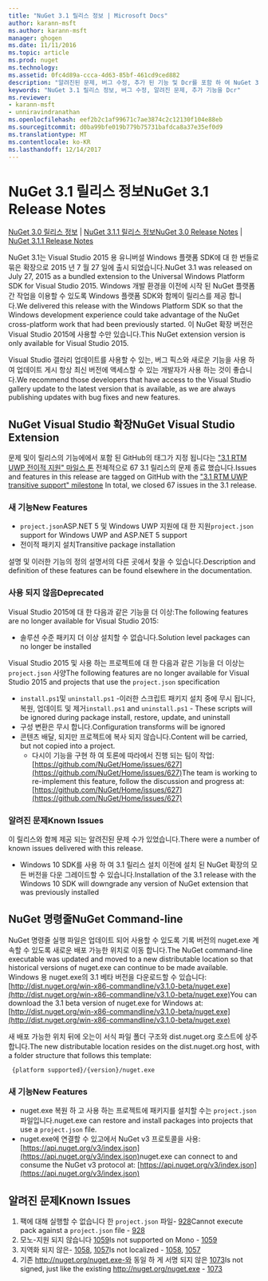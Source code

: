 ```yaml
---
title: "NuGet 3.1 릴리스 정보 | Microsoft Docs"
author: karann-msft
ms.author: karann-msft
manager: ghogen
ms.date: 11/11/2016
ms.topic: article
ms.prod: nuget
ms.technology: 
ms.assetid: 0fc4d89a-ccca-4d63-85bf-461cd9ced882
description: "알려진된 문제, 버그 수정, 추가 된 기능 및 Dcr를 포함 하 여 NuGet 3.1에 대 한 릴리스 정보입니다."
keywords: "NuGet 3.1 릴리스 정보, 버그 수정, 알려진 문제, 추가 기능을 Dcr"
ms.reviewer:
- karann-msft
- unniravindranathan
ms.openlocfilehash: eef2b2c1af99671c7ae3874c2c12130f104e88eb
ms.sourcegitcommit: d0ba99bfe019b779b75731bafdca8a37e35ef0d9
ms.translationtype: MT
ms.contentlocale: ko-KR
ms.lasthandoff: 12/14/2017
---
```

# <a name="nuget-31-release-notes"></a><span data-ttu-id="331be-104">NuGet 3.1 릴리스 정보</span><span class="sxs-lookup"><span data-stu-id="331be-104">NuGet 3.1 Release Notes</span></span>

<span data-ttu-id="331be-105">[NuGet 3.0 릴리스 정보](../release-notes/nuget-3.0.0.md) | [NuGet 3.1.1 릴리스 정보](../release-notes/nuget-3.1.1.md)</span><span class="sxs-lookup"><span data-stu-id="331be-105">[NuGet 3.0 Release Notes](../release-notes/nuget-3.0.0.md) | [NuGet 3.1.1 Release Notes](../release-notes/nuget-3.1.1.md)</span></span>

<span data-ttu-id="331be-106">NuGet 3.1는 Visual Studio 2015 용 유니버설 Windows 플랫폼 SDK에 대 한 번들로 묶은 확장으로 2015 년 7 월 27 일에 출시 되었습니다.</span><span class="sxs-lookup"><span data-stu-id="331be-106">NuGet 3.1 was released on July 27, 2015 as a bundled extension to the Universal Windows Platform SDK for Visual Studio 2015.</span></span> <span data-ttu-id="331be-107">Windows 개발 환경을 이전에 시작 된 NuGet 플랫폼 간 작업을 이용할 수 있도록 Windows 플랫폼 SDK와 함께이 릴리스를 제공 합니다.</span><span class="sxs-lookup"><span data-stu-id="331be-107">We delivered this release with the Windows Platform SDK so that the Windows development experience could take advantage of the NuGet cross-platform work that had been previously started.</span></span> <span data-ttu-id="331be-108">이 NuGet 확장 버전은 Visual Studio 2015에 사용할 수만 있습니다.</span><span class="sxs-lookup"><span data-stu-id="331be-108">This NuGet extension version is only available for Visual Studio 2015.</span></span>

<span data-ttu-id="331be-109">Visual Studio 갤러리 업데이트를 사용할 수 있는, 버그 픽스와 새로운 기능을 사용 하 여 업데이트 게시 항상 최신 버전에 액세스할 수 있는 개발자가 사용 하는 것이 좋습니다.</span><span class="sxs-lookup"><span data-stu-id="331be-109">We recommend those developers that have access to the Visual Studio gallery update to the latest version that is available, as we are always publishing updates with bug fixes and new features.</span></span>

## <a name="nuget-visual-studio-extension"></a><span data-ttu-id="331be-110">NuGet Visual Studio 확장</span><span class="sxs-lookup"><span data-stu-id="331be-110">NuGet Visual Studio Extension</span></span>

<span data-ttu-id="331be-111">문제 및이 릴리스의 기능에에서 포함 된 GitHub의 태그가 지정 됩니다는 ["3.1 RTM UWP 전이적 지원" 마일스 톤](https://github.com/NuGet/Home/issues?utf8=%E2%9C%93&q=is%3Aclosed+milestone%3A%223.1+RTM+UWP+transitive+support%22+) 전체적으로 67 3.1 릴리스의 문제 종료 했습니다.</span><span class="sxs-lookup"><span data-stu-id="331be-111">Issues and features in this release are tagged on GitHub with the ["3.1 RTM UWP transitive support" milestone](https://github.com/NuGet/Home/issues?utf8=%E2%9C%93&q=is%3Aclosed+milestone%3A%223.1+RTM+UWP+transitive+support%22+)  In total, we closed 67 issues in the 3.1 release.</span></span>

### <a name="new-features"></a><span data-ttu-id="331be-112">새 기능</span><span class="sxs-lookup"><span data-stu-id="331be-112">New Features</span></span>

* <span data-ttu-id="331be-113">`project.json`ASP.NET 5 및 Windows UWP 지원에 대 한 지원</span><span class="sxs-lookup"><span data-stu-id="331be-113">`project.json` support for Windows UWP and ASP.NET 5 support</span></span>
* <span data-ttu-id="331be-114">전이적 패키지 설치</span><span class="sxs-lookup"><span data-stu-id="331be-114">Transitive package installation</span></span>

<span data-ttu-id="331be-115">설명 및 이러한 기능의 정의 설명서의 다른 곳에서 찾을 수 있습니다.</span><span class="sxs-lookup"><span data-stu-id="331be-115">Description and definition of these features can be found elsewhere in the documentation.</span></span>

### <a name="deprecated"></a><span data-ttu-id="331be-116">사용 되지 않음</span><span class="sxs-lookup"><span data-stu-id="331be-116">Deprecated</span></span>

<span data-ttu-id="331be-117">Visual Studio 2015에 대 한 다음과 같은 기능을 더 이상:</span><span class="sxs-lookup"><span data-stu-id="331be-117">The following features are no longer available for Visual Studio 2015:</span></span>

* <span data-ttu-id="331be-118">솔루션 수준 패키지 더 이상 설치할 수 없습니다.</span><span class="sxs-lookup"><span data-stu-id="331be-118">Solution level packages can no longer be installed</span></span>

<span data-ttu-id="331be-119">Visual Studio 2015 및 사용 하는 프로젝트에 대 한 다음과 같은 기능을 더 이상는 `project.json` 사양</span><span class="sxs-lookup"><span data-stu-id="331be-119">The following features are no longer available for Visual Studio 2015 and projects that use the `project.json` specification</span></span>

* <span data-ttu-id="331be-120">`install.ps1`및 `uninstall.ps1` -이러한 스크립트 패키지 설치 중에 무시 됩니다, 복원, 업데이트 및 제거</span><span class="sxs-lookup"><span data-stu-id="331be-120">`install.ps1` and `uninstall.ps1` - These scripts will be ignored during package install, restore, update, and uninstall</span></span>
* <span data-ttu-id="331be-121">구성 변환은 무시 합니다.</span><span class="sxs-lookup"><span data-stu-id="331be-121">Configuration transforms will be ignored</span></span>
* <span data-ttu-id="331be-122">콘텐츠 배달, 되지만 프로젝트에 복사 되지 않습니다.</span><span class="sxs-lookup"><span data-stu-id="331be-122">Content will be carried, but not copied into a project.</span></span>
    * <span data-ttu-id="331be-123">다시이 기능을 구현 하 여 토론에 따라에서 진행 되는 팀이 작업: [https://github.com/NuGet/Home/issues/627](https://github.com/NuGet/Home/issues/627)</span><span class="sxs-lookup"><span data-stu-id="331be-123">The team is working to re-implement this feature, follow the discussion and progress at: [https://github.com/NuGet/Home/issues/627](https://github.com/NuGet/Home/issues/627)</span></span>


### <a name="known-issues"></a><span data-ttu-id="331be-124">알려진 문제</span><span class="sxs-lookup"><span data-stu-id="331be-124">Known Issues</span></span>

<span data-ttu-id="331be-125">이 릴리스와 함께 제공 되는 알려진된 문제 수가 있었습니다.</span><span class="sxs-lookup"><span data-stu-id="331be-125">There were a number of known issues delivered with this release.</span></span>

* <span data-ttu-id="331be-126">Windows 10 SDK를 사용 하 여 3.1 릴리스 설치 이전에 설치 된 NuGet 확장의 모든 버전을 다운 그레이드할 수 있습니다.</span><span class="sxs-lookup"><span data-stu-id="331be-126">Installation of the 3.1 release with the Windows 10 SDK will downgrade any version of NuGet extension that was previously installed</span></span>

## <a name="nuget-command-line"></a><span data-ttu-id="331be-127">NuGet 명령줄</span><span class="sxs-lookup"><span data-stu-id="331be-127">NuGet Command-line</span></span>

<span data-ttu-id="331be-128">NuGet 명령줄 실행 파일은 업데이트 되어 사용할 수 있도록 기록 버전의 nuget.exe 계속할 수 있도록 새로운 배포 가능한 위치로 이동 합니다.</span><span class="sxs-lookup"><span data-stu-id="331be-128">The NuGet command-line executable was updated and moved to a new distributable location so that historical versions of nuget.exe can continue to be made available.</span></span>  <span data-ttu-id="331be-129">Windows 용 nuget.exe의 3.1 베타 버전을 다운로드할 수 있습니다: [http://dist.nuget.org/win-x86-commandline/v3.1.0-beta/nuget.exe](http://dist.nuget.org/win-x86-commandline/v3.1.0-beta/nuget.exe)</span><span class="sxs-lookup"><span data-stu-id="331be-129">You can download the 3.1 beta version of nuget.exe for Windows at: [http://dist.nuget.org/win-x86-commandline/v3.1.0-beta/nuget.exe](http://dist.nuget.org/win-x86-commandline/v3.1.0-beta/nuget.exe)</span></span>

<span data-ttu-id="331be-130">새 배포 가능한 위치 뒤에 오는이 서식 파일 폴더 구조와 dist.nuget.org 호스트에 상주 합니다.</span><span class="sxs-lookup"><span data-stu-id="331be-130">The new distributable location resides on the dist.nuget.org host, with a folder structure that follows this template:</span></span>

     {platform supported}/{version}/nuget.exe

### <a name="new-features"></a><span data-ttu-id="331be-131">새 기능</span><span class="sxs-lookup"><span data-stu-id="331be-131">New Features</span></span>

* <span data-ttu-id="331be-132">nuget.exe 복원 하 고 사용 하는 프로젝트에 패키지를 설치할 수는 `project.json` 파일입니다.</span><span class="sxs-lookup"><span data-stu-id="331be-132">nuget.exe can restore and install packages into projects that use a `project.json` file.</span></span>
* <span data-ttu-id="331be-133">nuget.exe에 연결할 수 있고에서 NuGet v3 프로토콜을 사용: [https://api.nuget.org/v3/index.json](https://api.nuget.org/v3/index.json)</span><span class="sxs-lookup"><span data-stu-id="331be-133">nuget.exe can connect to and consume the NuGet v3 protocol at: [https://api.nuget.org/v3/index.json](https://api.nuget.org/v3/index.json)</span></span>

## <a name="known-issues"></a><span data-ttu-id="331be-134">알려진 문제</span><span class="sxs-lookup"><span data-stu-id="331be-134">Known Issues</span></span> ##

1.    <span data-ttu-id="331be-135">팩에 대해 실행할 수 없습니다 한 `project.json` 파일- [928](https://github.com/NuGet/Home/issues/928)</span><span class="sxs-lookup"><span data-stu-id="331be-135">Cannot execute pack against a `project.json` file - [928](https://github.com/NuGet/Home/issues/928)</span></span>
2.    <span data-ttu-id="331be-136">모노-지원 되지 않습니다 [1059](https://github.com/NuGet/Home/issues/1059)</span><span class="sxs-lookup"><span data-stu-id="331be-136">Is not supported on Mono - [1059](https://github.com/NuGet/Home/issues/1059)</span></span>
3.    <span data-ttu-id="331be-137">지역화 되지 않은- [1058](https://github.com/NuGet/Home/issues/1058), [1057](https://github.com/NuGet/Home/issues/1057)</span><span class="sxs-lookup"><span data-stu-id="331be-137">Is not localized - [1058](https://github.com/NuGet/Home/issues/1058),   [1057](https://github.com/NuGet/Home/issues/1057)</span></span>
4.    <span data-ttu-id="331be-138">기존 http://nuget.org/nuget.exe-와 동일 하 게 서명 되지 않은 [1073](https://github.com/NuGet/Home/issues/1073)</span><span class="sxs-lookup"><span data-stu-id="331be-138">Is not signed, just like the existing http://nuget.org/nuget.exe - [1073](https://github.com/NuGet/Home/issues/1073)</span></span>
